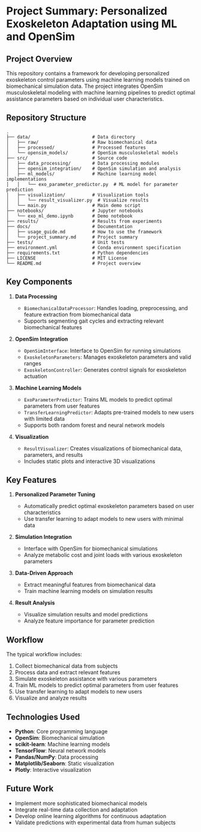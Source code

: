 # Project Summary: Personalized Exoskeleton Adaptation using ML and OpenSim

## Project Overview

This repository contains a framework for developing personalized exoskeleton control parameters using machine learning models trained on biomechanical simulation data. The project integrates OpenSim musculoskeletal modeling with machine learning pipelines to predict optimal assistance parameters based on individual user characteristics.

## Repository Structure

```
.
├── data/                       # Data directory
│   ├── raw/                    # Raw biomechanical data
│   ├── processed/              # Processed features
│   └── opensim_models/         # OpenSim musculoskeletal models
├── src/                        # Source code
│   ├── data_processing/        # Data processing modules
│   ├── opensim_integration/    # OpenSim simulation and analysis
│   ├── ml_models/              # Machine learning model implementations
│   │   └── exo_parameter_predictor.py  # ML model for parameter prediction
│   ├── visualization/          # Visualization tools
│   │   └── result_visualizer.py  # Visualize results
│   └── main.py                 # Main demo script
├── notebooks/                  # Jupyter notebooks
│   └── exo_ml_demo.ipynb       # Demo notebook
├── results/                    # Results from experiments
├── docs/                       # Documentation
│   ├── usage_guide.md          # How to use the framework
│   └── project_summary.md      # Project summary
├── tests/                      # Unit tests
├── environment.yml             # Conda environment specification
├── requirements.txt            # Python dependencies
├── LICENSE                     # MIT License
└── README.md                   # Project overview
```

## Key Components

1. **Data Processing**
   - `BiomechanicalDataProcessor`: Handles loading, preprocessing, and feature extraction from biomechanical data
   - Supports segmenting gait cycles and extracting relevant biomechanical features

2. **OpenSim Integration**
   - `OpenSimInterface`: Interface to OpenSim for running simulations
   - `ExoskeletonParameters`: Manages exoskeleton parameters and valid ranges
   - `ExoskeletonController`: Generates control signals for exoskeleton actuation

3. **Machine Learning Models**
   - `ExoParameterPredictor`: Trains ML models to predict optimal parameters from user features
   - `TransferLearningPredictor`: Adapts pre-trained models to new users with limited data
   - Supports both random forest and neural network models

4. **Visualization**
   - `ResultVisualizer`: Creates visualizations of biomechanical data, parameters, and results
   - Includes static plots and interactive 3D visualizations

## Key Features

1. **Personalized Parameter Tuning**
   - Automatically predict optimal exoskeleton parameters based on user characteristics
   - Use transfer learning to adapt models to new users with minimal data

2. **Simulation Integration**
   - Interface with OpenSim for biomechanical simulations
   - Analyze metabolic cost and joint loads with various exoskeleton parameters

3. **Data-Driven Approach**
   - Extract meaningful features from biomechanical data
   - Train machine learning models on simulation results

4. **Result Analysis**
   - Visualize simulation results and model predictions
   - Analyze feature importance for parameter prediction

## Workflow

The typical workflow includes:

1. Collect biomechanical data from subjects
2. Process data and extract relevant features
3. Simulate exoskeleton assistance with various parameters
4. Train ML models to predict optimal parameters from user features
5. Use transfer learning to adapt models to new users
6. Visualize and analyze results

## Technologies Used

- **Python**: Core programming language
- **OpenSim**: Biomechanical simulation
- **scikit-learn**: Machine learning models
- **TensorFlow**: Neural network models
- **Pandas/NumPy**: Data processing
- **Matplotlib/Seaborn**: Static visualization
- **Plotly**: Interactive visualization

## Future Work

- Implement more sophisticated biomechanical models
- Integrate real-time data collection and adaptation
- Develop online learning algorithms for continuous adaptation
- Validate predictions with experimental data from human subjects 
